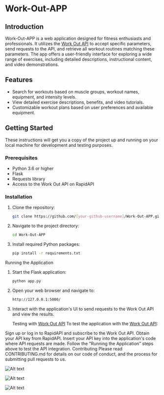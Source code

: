 # Work-Out-APP

## Introduction
Work-Out-APP is a web application designed for fitness enthusiasts and professionals. It utilizes the [Work Out API](https://rapidapi.com/naeimsalib/api/work-out-api1) to accept specific parameters, send requests to the API, and retrieve all workout routines matching these parameters. The app offers a user-friendly interface for exploring a wide range of exercises, including detailed descriptions, instructional content, and video demonstrations.

## Features
- Search for workouts based on muscle groups, workout names, equipment, and intensity levels.
- View detailed exercise descriptions, benefits, and video tutorials.
- Customizable workout plans based on user preferences and available equipment.

## Getting Started
These instructions will get you a copy of the project up and running on your local machine for development and testing purposes.

### Prerequisites
- Python 3.6 or higher
- Flask
- Requests library
- Access to the Work Out API on RapidAPI

### Installation
1. Clone the repository:
   ```bash
   git clone https://github.com/[your-github-username]/Work-Out-APP.git

1. Navigate to the project directory:
   ```bash
   cd Work-Out-APP
3. Install required Python packages:
   ```bash
   pip install -r requirements.txt

Running the Application
1. Start the Flask application:
   ```bash
   python app.py
3. Open your web browser and navigate to:
   ```bash
   http://127.0.0.1:5000/
5. Interact with the application's UI to send requests to the Work Out API and view the results.

   Testing with [Work Out API](https://rapidapi.com/naeimsalib/api/work-out-api1)
To test the application with the [Work Out API](https://rapidapi.com/naeimsalib/api/work-out-api1):

Sign up or log in to RapidAPI and subscribe to the Work Out API.
Obtain your API key from RapidAPI.
Insert your API key into the application's code where API requests are made.
Follow the "Running the Application" steps above to test the API integration.
Contributing
Please read CONTRIBUTING.md for details on our code of conduct, and the process for submitting pull requests to us.

![Alt text](URL_to_image)

![Alt text](URL_to_image)

![Alt text](URL_to_image)

